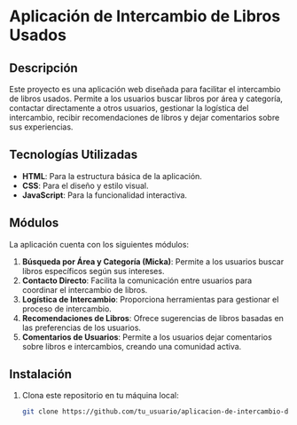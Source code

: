 # Aplicación de Intercambio de Libros Usados

## Descripción
Este proyecto es una aplicación web diseñada para facilitar el intercambio de libros usados. Permite a los usuarios buscar libros por área y categoría, contactar directamente a otros usuarios, gestionar la logística del intercambio, recibir recomendaciones de libros y dejar comentarios sobre sus experiencias.

## Tecnologías Utilizadas
- **HTML**: Para la estructura básica de la aplicación.
- **CSS**: Para el diseño y estilo visual.
- **JavaScript**: Para la funcionalidad interactiva.

## Módulos
La aplicación cuenta con los siguientes módulos:
1. **Búsqueda por Área y Categoría (Micka)**: Permite a los usuarios buscar libros específicos según sus intereses.
2. **Contacto Directo**: Facilita la comunicación entre usuarios para coordinar el intercambio de libros.
3. **Logística de Intercambio**: Proporciona herramientas para gestionar el proceso de intercambio.
4. **Recomendaciones de Libros**: Ofrece sugerencias de libros basadas en las preferencias de los usuarios.
5. **Comentarios de Usuarios**: Permite a los usuarios dejar comentarios sobre libros e intercambios, creando una comunidad activa.

## Instalación
1. Clona este repositorio en tu máquina local:
   ```bash
   git clone https://github.com/tu_usuario/aplicacion-de-intercambio-de-libros-usados.git
